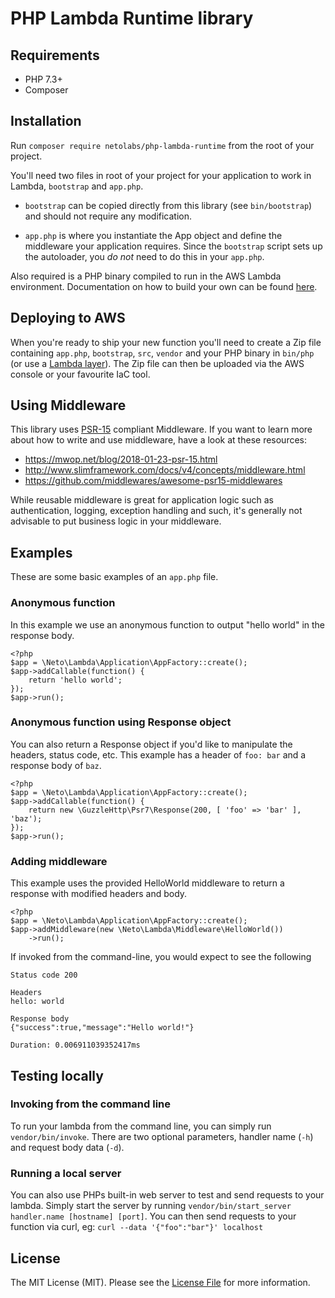 # PHP Lambda Runtime library

## Requirements

* PHP 7.3+
* Composer

## Installation

Run `composer require netolabs/php-lambda-runtime` from the root of your project.

You'll need two files in root of your project for your application to work in Lambda, `bootstrap` and `app.php`.

* `bootstrap` can be copied directly from this library (see `bin/bootstrap`) and should not require any modification.

* `app.php` is where you instantiate the App object and define the middleware your application requires.
Since the `bootstrap` script sets up the autoloader, you *do not* need to do this in your `app.php`.

Also required is a PHP binary compiled to run in the AWS Lambda environment.
Documentation on how to build your own can be found
[here](https://aws.amazon.com/blogs/apn/aws-lambda-custom-runtime-for-php-a-practical-example/).

## Deploying to AWS

When you're ready to ship your new function you'll need to create a Zip file containing
`app.php`, `bootstrap`, `src`, `vendor` and your PHP binary in `bin/php` (or use a [Lambda layer](https://docs.aws.amazon.com/lambda/latest/dg/configuration-layers.html)).
The Zip file can then be uploaded via the AWS console or your favourite IaC tool.

## Using Middleware

This library uses [PSR-15](https://www.php-fig.org/psr/psr-15/) compliant Middleware.
If you want to learn more about how to write and use middleware, have a look at these resources:

 * https://mwop.net/blog/2018-01-23-psr-15.html
 * http://www.slimframework.com/docs/v4/concepts/middleware.html
 * https://github.com/middlewares/awesome-psr15-middlewares

While reusable middleware is great for application logic such as authentication, logging, exception handling and such,
it's generally not advisable to put business logic in your middleware.

## Examples

These are some basic examples of an `app.php` file.

### Anonymous function

In this example we use an anonymous function to output "hello world" in the response body.

    <?php
    $app = \Neto\Lambda\Application\AppFactory::create();
    $app->addCallable(function() {
        return 'hello world';
    });
    $app->run();

### Anonymous function using Response object

You can also return a Response object if you'd like to manipulate the headers, status code, etc.
This example has a header of `foo: bar` and a response body of `baz`.

    <?php
    $app = \Neto\Lambda\Application\AppFactory::create();
    $app->addCallable(function() {
        return new \GuzzleHttp\Psr7\Response(200, [ 'foo' => 'bar' ], 'baz');
    });
    $app->run();

### Adding middleware

This example uses the provided HelloWorld middleware to return a response with modified headers and body.

    <?php
    $app = \Neto\Lambda\Application\AppFactory::create();
    $app->addMiddleware(new \Neto\Lambda\Middleware\HelloWorld())
        ->run();

If invoked from the command-line, you would expect to see the following

    Status code 200
    
    Headers
    hello: world
    
    Response body
    {"success":true,"message":"Hello world!"}
    
    Duration: 0.006911039352417ms

## Testing locally

### Invoking from the command line

To run your lambda from the command line, you can simply run `vendor/bin/invoke`.
There are two optional parameters, handler name (`-h`) and request body data (`-d`).

### Running a local server

You can also use PHPs built-in web server to test and send requests to your lambda.
Simply start the server by running `vendor/bin/start_server handler.name [hostname] [port]`.
You can then send requests to your function via curl, eg: `curl --data '{"foo":"bar"}' localhost`

## License

The MIT License (MIT). Please see the [License File](https://github.com/NetoECommerce/php-lambda-runtime/blob/master/LICENSE) for more information.
